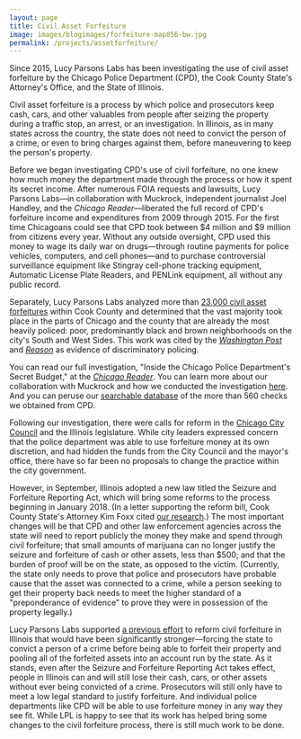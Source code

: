 ```yaml
---
layout: page
title: Civil Asset Forfeiture
image: images/blogimages/forfeiture-map856-bw.jpg
permalink: /projects/assetforfeiture/
---
```


Since 2015, Lucy Parsons Labs has been investigating the use of civil asset forfeiture by the Chicago Police Department (CPD), the Cook County State's Attorney's Office, and the State of Illinois.

Civil asset forfeiture is a process by which police and prosecutors keep cash, cars, and other valuables from people after seizing the property during a traffic stop, an arrest, or an investigation. In Illinois, as in many states across the country, the state does not need to convict the person of a crime, or even to bring charges against them, before maneuvering to keep the person's property.

Before we began investigating CPD's use of civil forfeiture, no one knew how much money the department made through the process or how it spent its secret income. After numerous FOIA requests and lawsuits, Lucy Parsons Labs—in collaboration with Muckrock, independent journalist Joel Handley, and the _Chicago Reader_—liberated the full record of CPD's forfeiture income and expenditures from 2009 through 2015.  For the first time Chicagoans could see that CPD took between $4 million and $9 million from citizens every year. Without any outside oversight, CPD used this money to wage its daily war on drugs—through routine payments for police vehicles, computers, and cell phones—and to purchase controversial surveillance equipment like Stingray cell-phone tracking equipment, Automatic License Plate Readers, and PENLink equipment, all without any public record.

Separately, Lucy Parsons Labs analyzed more than [23,000 civil asset forfeitures](https://lucyparsonslabs.com/posts/HitsThePoor/) within Cook County and determined that the vast majority took place in the parts of Chicago and the county that are already the most heavily policed: poor, predominantly black and brown neighborhoods on the city's South and West Sides. This work was cited by the [_Washington Post_](https://www.washingtonpost.com/news/the-watch/wp/2017/06/13/chicago-civil-asset-forfeiture-hits-poor-people-the-hardest/?utm_term=.a89dc128f535) and [_Reason_](http://reason.com/blog/2017/06/13/poor-neighborhoods-hit-hardest-by-asset) as evidence of discriminatory policing.

You can read our full investigation, "Inside the Chicago Police Department's Secret Budget," at the *[Chicago Reader](https://www.chicagoreader.com/chicago/police-department-civil-forfeiture-investigation/Content?oid=23728922)*. You can learn more about our collaboration with Muckrock and how we conducted the investigation [here](https://www.chicagoreader.com/Bleader/archives/2016/09/29/how-we-pulled-back-the-curtain-on-cpds-secret-spending). And you can peruse our [searchable database](https://lucyparsonslabs.com/fullaudit/) of the more than 560 checks we obtained from CPD.

Following our investigation, there were calls for reform in the [Chicago City Council](https://www.chicagoreader.com/Bleader/archives/2016/10/03/city-hall-reacts-to-reader-revelations-about-the-chicago-police-departments-secret-budget) and the Illinois legislature. While city leaders expressed concern that the police department was able to use forfeiture money at its own discretion, and had hidden the funds from the City Council and the mayor's office, there have so far been no proposals to change the practice within the city government.

However, in September, Illinois adopted a new law titled the Seizure and Forfeiture Reporting Act, which will bring some reforms to the process beginning in January 2018. (In a letter supporting the reform bill, Cook County State's Attorney Kim Foxx cited [our research](https://lucyparsonslabs.com/posts/HitsThePoor/).)  The most important changes will be that CPD and other law enforcement agencies across the state will need to report publicly the money they make and spend through civil forfeiture; that small amounts of marijuana can no longer justify the seizure and forfeiture of cash or other assets, less than $500; and that the burden of proof will be on the state, as opposed to the victim. (Currently, the state only needs to prove that police and prosecutors have probable cause that the asset was connected to a crime, while a person seeking to get their property back needs to meet the higher standard of a "preponderance of evidence" to prove they were in possession of the property legally.)

Lucy Parsons Labs supported [a previous effort](https://lucyparsonslabs.com/posts/Seizure-And-Forfeiture-Act/) to reform civil forfeiture in Illinois that would have been significantly stronger—forcing the state to convict a person of a crime before being able to forfeit their property and pooling all of the forfeited assets into an account run by the state. As it stands, even after the Seizure and Forfeiture Reporting Act takes effect, people in Illinois can and will still lose their cash, cars, or other assets without ever being convicted of a crime. Prosecutors will still only have to meet a low legal standard to justify forfeiture. And individual police departments like CPD will be able to use forfeiture money in any way they see fit. While LPL is happy to see that its work has helped bring some changes to the civil forfeiture process, there is still much work to be done.
